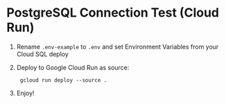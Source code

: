 # PostgreSQL Connection Test (Cloud Run)

1. Rename `.env-example` to `.env` and set Environment Variables from your Cloud SQL deploy

2. Deploy to Google Cloud Run as source:
        
        gcloud run deploy --source .

3. Enjoy!